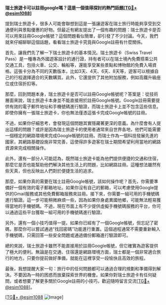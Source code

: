 **瑞士旅遊卡可以註冊google嗎？這是一個值得探討的熱門話題[[TG💪+ @esim1088](https://t.me/s/esim1088)]**

提到瑞士旅遊卡，很多人可能會聯想到這是一張讓遊客在瑞士旅行時能夠享受到交通便利與景點優惠的好物。但最近有網友提出了一個有趣的問題：瑞士旅遊卡是否可以用來註冊Google帳號？這個問題看似簡單，卻引發了不少討論。今天，我們就來仔細聊聊這個話題，看看瑞士旅遊卡究竟與Google註冊有什麼關係。

首先，讓我們先了解一下瑞士旅遊卡的基本情況。瑞士旅遊卡（Swiss Travel Pass）是一種專為外國遊客設計的通行證，持有者可以在瑞士境內免費搭乘公共交通工具，包括火車、公交、輪船等，還能享受某些景點和博物館的免費入場資格。這張卡分為不同的天數版本，比如3天、4天、6天、8天等，遊客可以根據自己的行程選擇適合的天數購買。此外，它還提供了其他附加服務，例如高鐵升級座位或住宿折扣等。

那麼，回到問題本身，瑞士旅遊卡是否可以註冊Google帳號呢？答案是：從技術層面來說，瑞士旅遊卡本身並不能直接用於註冊Google帳號。Google註冊需要提供有效的電子郵件地址和手機號碼進行驗證，而瑞士旅遊卡上並不包含這些信息。即使你擁有一張瑞士旅遊卡，你也無法僅憑這張卡完成Google帳號的註冊。

不過，如果你仔細思考，會發現這個問題其實隱藏著更深的意義。為什麼會有人提出這樣的問題？或許是因為瑞士旅遊卡的使用者通常來自世界各地，他們可能需要一個穩定的網路環境來完成Google帳號的註冊。而瑞士作為一個科技發展先進的國家，其網路基礎設施非常完善，這使得許多遊客在瑞士期間希望利用當地的網路資源來完成相關操作。

此外，還有一部分人可能認為，既然瑞士旅遊卡能為他們提供便捷的交通和住宿，那麼它是否也能幫助他們解決其他生活上的問題，比如網路註冊。這種想法雖然有些天真，但也反映出人們對於便捷生活的追求。

那麼，如果你真的需要在瑞士註冊Google帳號，該如何操作呢？首先，你需要準備好一個有效的電子郵箱地址。如果你沒有自己的郵箱，可以考慮使用Google提供的Gmail服務或其他免費郵箱服務來註冊。接下來，你需要一組可用的手機號碼進行驗證。這一步可能稍微麻煩一些，因為如果你身處異國他鄉，可能無法輕易獲得當地的手機號碼。不過，現在市面上有不少提供虛擬手機號碼服務的平台，你可以通過這些平台獲取一組可用的手機號碼進行驗證。

另外，還有一個小技巧值得一提。如果你已經有了一個Google帳號，但忘記了密碼，那麼你可以嘗試通過“找回密碼”功能進行重置。這個過程通常不需要重新輸入手機號碼，只需回答一些安全問題或通過備份郵箱進行驗證即可。

總的來說，瑞士旅遊卡雖然不能直接用於註冊Google帳號，但它確實為遊客提供了極大的便利。無論是在交通、住宿還是網路環境方面，瑞士都是一個非常適合旅行的地方。只要你提前做好準備，就能在這裡享受一段愉快且高效的旅程。

最後，我想提醒大家一句：旅行中的任何問題都可以通過合理的規劃和準備得到解決。不要因為一時的困惑而放棄探索世界的機會。如果你對瑞士旅遊卡有任何疑問，或者想要了解更多關於Google註冊的小技巧，歡迎隨時留言交流[[TG💪+ @esim1088](https://t.me/s/esim1088)]。

[[TG💪+ @esim1088](https://t.me/s/esim1088) ![Image](https://i.postimg.cc/4NQfJmqS/Snipaste-2025-05-13-00-14-12.png)]